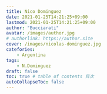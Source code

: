 ```yaml
---
title: Nico Dominguez
date: 2021-01-25T14:21:25+09:00
lastmod: 2021-01-25T14:21:25+09:00
author: "Bucciarati"
avatar: /images/author.jpg
# authorlink: https://author.site
cover: /images/nicolas-dominguez.jpg
catefories:
    - Argentina
tags: 
    - N.Dominguez
draft: false
toc: true # table of contents 目次
autoCollapseToc: false
---
```

